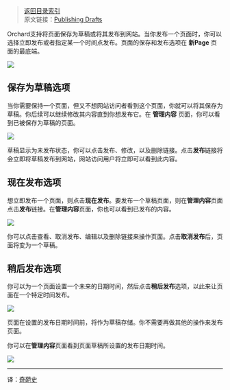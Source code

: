 <!--链接集合-->
<!--URL域 http://docs.orchardproject.net/en/latest -->
[000]: http://www.shisujie.com
[001]: http://docs.orchardproject.net/en/latest/Documentation/Saving-scheduling-and-publishing-drafts/

<!--图片链接集合-->
[101]: http://docs.orchardproject.net/en/latest/Upload/screenshots_675/draftpublish.PNG
[102]: http://docs.orchardproject.net/en/latest/Upload/screenshots_675/draftunpublish.PNG
[103]: http://docs.orchardproject.net/en/latest/Upload/screenshots_675/draftpublished.PNG
[104]: http://docs.orchardproject.net/en/latest/Upload/screenshots_675/publishlater.PNG
[105]: http://docs.orchardproject.net/en/latest/Upload/screenshots_675/pagepublishlater.PNG


[index]: http://www.shisujie.com/blog/OrchardIndex
> [返回目录索引][index]  
> 原文链接：[Publishing Drafts][001]

Orchard支持将页面保存为草稿或将其发布到网站。当你发布一个页面时，你可以选择立即发布或者指定某一个时间点发布。页面的保存和发布选项在 **新Page** 页面的最底端。

![][101]

## 保存为草稿选项

当你需要保持一个页面，但又不想网站访问者看到这个页面，你就可以将其保存为草稿。你后续可以继续修改其内容直到你想发布它。在 **管理内容** 页面，你可以看到已被保存为草稿的页面。

![][102]

草稿显示为未发布状态，你可以点击发布、修改，以及删除链接。点击**发布**链接将会立即将草稿发布到网站，网站访问用户将立即可以看到此内容。

## 现在发布选项

想立即发布一个页面，则点击**现在发布**。要发布一个草稿页面，则在**管理内容**页面点击**发布**链接。在**管理内容**页面，你也可以看到已发布的内容。

![][103]

你可以点击查看、取消发布、编辑以及删除链接来操作页面。点击**取消发布**后，页面将变为一个草稿。

## 稍后发布选项

你可以为一个页面设置一个未来的日期时间，然后点击**稍后发布**选项，以此来让页面在一个特定时间发布。

![][104]

页面在设置的发布日期时间前，将作为草稿存储。你不需要再做其他的操作来发布页面。

你可以在**管理内容**页面看到页面草稿所设置的发布日期时间。

![][105]

***
译：[奇葩史][000]